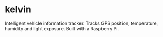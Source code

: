# kelvin
Intelligent vehicle information tracker. Tracks GPS position, temperature, humidity and light exposure. Built with a Raspberry Pi.
